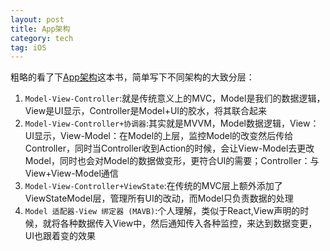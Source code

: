 ```yaml
---
layout: post
title: App架构
category: tech
tag: iOS
--- 
```



粗略的看了下[App架构](https://www.objccn.io/products/app-architecture)这本书，简单写下不同架构的大致分层：
1. `Model-View-Controller`:就是传统意义上的MVC，Model是我们的数据逻辑，View是UI显示，Controller是Model+UI的胶水，将其联合起来
2. `Model-View-Controller+协调器`:其实就是MVVM，Model数据逻辑，View：UI显示，View-Model：在Model的上层，监控Model的改变然后传给Controller，同时当Controller收到Action的时候，会让View-Model去更改Model，同时也会对Model的数据做变形，更符合UI的需要；Controller：与View+View-Model通信
3. `Model-View-Controller+ViewState`:在传统的MVC层上额外添加了ViewStateModel层，管理所有UI的改动，而Model只负责数据的处理
4. `Model 适配器-View 绑定器 (MAVB)`:个人理解，类似于React,View声明的时候，就将各种数据传入View中，然后通知传入各种监控，来达到数据变更，UI也跟着变的效果